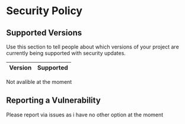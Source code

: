 # Security Policy

## Supported Versions

Use this section to tell people about which versions of your project are
currently being supported with security updates.

| Version | Supported          |
| ------- | ------------------ |
   Not avalible at the moment

## Reporting a Vulnerability

Please report via issues as i have no other option at the moment
